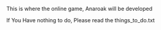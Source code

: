 <!DOCTYPE readme>

This is where the online game, Anaroak will be developed

If You Have nothing to do, Please read the things_to_do.txt
